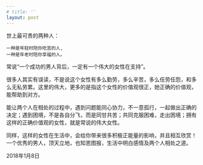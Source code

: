 ```yaml
---
# title: ''
layout: post
---
```

 
世上最可贵的两种人：
```
一种是年轻时陪你吃苦的人,
一种是年老时陪你享福的人。  
```
常说“一个成功的男人背后，一定有一个伟大的女性在支持”。

很多人其实有误读，不是说这个女性有多么勤劳，多么辛苦，多么任劳任怨，和多么无私劳累。这里的伟大，更多的是指这个女性的价值观很正，她正确的价值观，能帮助到对方。

能让两个人在相处的过程中，遇到问题能同心协力，不一意孤行，一起做出正确的决定；遇到困境，不是各自分飞，而是同甘共苦；共同克服困难，走出困境；拥有这样的正确价值观的女性，就是常说的伟大女性。

同样，这样的女性在生活中，会给你带来很多积极正能量的影响，并且相互欣赏！一个优秀的男人，顶天立地，也知恩图报，生活中明白感情及两个人相处之道。

2018年1月8日